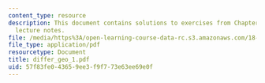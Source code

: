 ```yaml
---
content_type: resource
description: This document contains solutions to exercises from Chapter I of the course
  lecture notes.
file: /media/https%3A/open-learning-course-data-rc.s3.amazonaws.com/18-755-introduction-to-lie-groups-fall-2004/57f83fe043659ee3f9f773e63ee69e0f_differ_geo_1.pdf
file_type: application/pdf
resourcetype: Document
title: differ_geo_1.pdf
uid: 57f83fe0-4365-9ee3-f9f7-73e63ee69e0f
---
```

